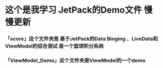 # 这个是我学习 JetPack的Demo文件 慢慢更新
### 「score」这个文件夹是 基于JetPack的Data Binging 、LiveData和ViewModel的综合测试 是一个篮球积分系统
### 「ViewModel_Demo」这个文件夹是ViewModel的一个demo
